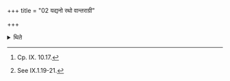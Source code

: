+++
title = "02 यद्यनो रथो वान्तराग्री"

+++

<details><summary>थिते</summary>

2. If a cart or a chariot passes between the two fires, or between the Sadas or Havirdhāna (-shed),[^1] he should pour out (grains for) the offering to Pathikr̥t as (described) earlier.[^2]   

[^1]: Cp. IX. 10.17.  

[^2]: See IX.1.19-21.  
</details>
